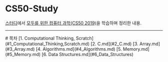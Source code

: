 # CS50-Study
<a href='https://buttercup-stock-b0d.notion.site/CS50-2019-7be874466a5b4c56a400dbfdd41ca85b'>스터디</a>에서 <a href='https://www.boostcourse.org/cs112/joinLectures/41307'>모두를 위한 컴퓨터 과학(CS50 2019)</a>을 학습하며 정리한 내용.

<hr>
# 목차
[1. Computational Thinking, Scratch](#1_Computational_Thinking,Scratch.md)
[2. C.md](#2_C.md)
[3. Array.md](#3_Array.md)
[4. Algorithms.md](#4_Algorithms.md)
[5. Memory.md](#5_Memory.md)
[6. Data Structures.md](#6_Data_Structures)